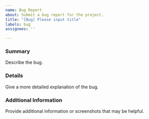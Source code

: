 ```yaml
---
name: Bug Report
about: Submit a bug report for the project. 
title: "[Bug] Please input title"
labels: bug
assignees: ''

---
```


### Summary
Describe the bug.

### Details
Give a more detailed explanation of the bug.

### Additional Information
Provide additional information or screenshots that may be helpful.